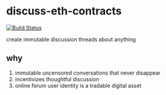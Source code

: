 # discuss-eth-contracts 
[![Build Status](https://travis-ci.org/discuss-eth/discuss.eth.svg?branch=master)](https://travis-ci.org/discuss-eth/discuss.eth)


create immutable discussion threads about anything

## why

1. immutable uncensored conversations that never disappear
1. incentivizes thoughtful discussion
1. online forum user identity is a tradable digital asset
